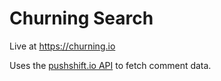 # Churning Search

Live at <https://churning.io>

Uses the [pushshift.io API](https://pushshift.io/api-parameters/) to fetch comment data.
